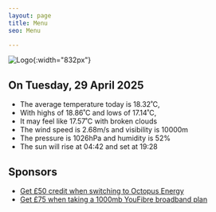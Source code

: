 ```yaml
---
layout: page
title: Menu
seo: Menu

---
```


![Logo](/images/logo.jpg){:width="832px"}

<!-- weather_marker starts -->
## On Tuesday, 29 April 2025

- The average temperature today is 18.32˚C,
- With highs of 18.86˚C and lows of 17.14˚C,
- It may feel like 17.57˚C with broken clouds
- The wind speed is 2.68m/s and visibility is 10000m
- The pressure is 1026hPa and humidity is 52%
- The sun will rise at 04:42 and set at 19:28

<!-- weather_marker ends -->

## Sponsors

- [Get £50 credit when switching to Octopus Energy](https://bit.ly/3oD1nnS)
- [Get £75 when taking a 1000mb YouFibre broadband plan](https://aklam.io/91zWhU?)
